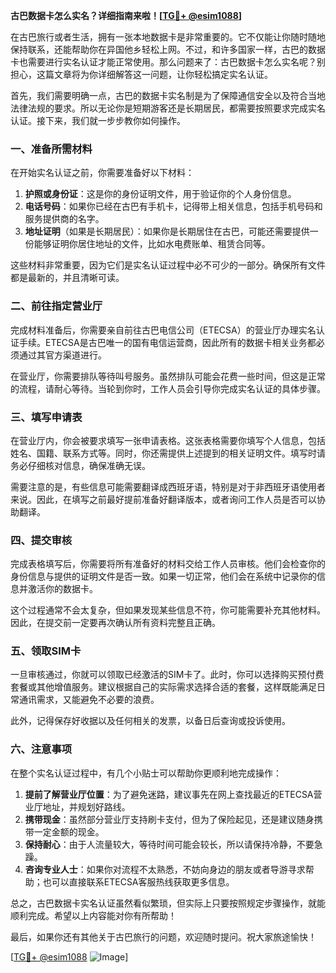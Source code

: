 **古巴数据卡怎么实名？详细指南来啦！[[TG💪+ @esim1088](https://t.me/s/esim1088)]**

在古巴旅行或者生活，拥有一张本地数据卡是非常重要的。它不仅能让你随时随地保持联系，还能帮助你在异国他乡轻松上网。不过，和许多国家一样，古巴的数据卡也需要进行实名认证才能正常使用。那么问题来了：古巴数据卡怎么实名呢？别担心，这篇文章将为你详细解答这一问题，让你轻松搞定实名认证。

首先，我们需要明确一点，古巴的数据卡实名制是为了保障通信安全以及符合当地法律法规的要求。所以无论你是短期游客还是长期居民，都需要按照要求完成实名认证。接下来，我们就一步步教你如何操作。

### 一、准备所需材料

在开始实名认证之前，你需要准备好以下材料：

1. **护照或身份证**：这是你的身份证明文件，用于验证你的个人身份信息。
2. **电话号码**：如果你已经在古巴有手机卡，记得带上相关信息，包括手机号码和服务提供商的名字。
3. **地址证明**（如果是长期居民）：如果你是长期居住在古巴，可能还需要提供一份能够证明你居住地址的文件，比如水电费账单、租赁合同等。

这些材料非常重要，因为它们是实名认证过程中必不可少的一部分。确保所有文件都是最新的，并且清晰可读。

### 二、前往指定营业厅

完成材料准备后，你需要亲自前往古巴电信公司（ETECSA）的营业厅办理实名认证手续。ETECSA是古巴唯一的国有电信运营商，因此所有的数据卡相关业务都必须通过其官方渠道进行。

在营业厅，你需要排队等待叫号服务。虽然排队可能会花费一些时间，但这是正常的流程，请耐心等待。当轮到你时，工作人员会引导你完成实名认证的具体步骤。

### 三、填写申请表

在营业厅内，你会被要求填写一张申请表格。这张表格需要你填写个人信息，包括姓名、国籍、联系方式等。同时，你还需提供上述提到的相关证明文件。填写时请务必仔细核对信息，确保准确无误。

需要注意的是，有些信息可能需要翻译成西班牙语，特别是对于非西班牙语使用者来说。因此，在填写之前最好提前准备好翻译版本，或者询问工作人员是否可以协助翻译。

### 四、提交审核

完成表格填写后，你需要将所有准备好的材料交给工作人员审核。他们会检查你的身份信息与提供的证明文件是否一致。如果一切正常，他们会在系统中记录你的信息并激活你的数据卡。

这个过程通常不会太复杂，但如果发现某些信息不符，你可能需要补充其他材料。因此，在提交前一定要再次确认所有资料完整且正确。

### 五、领取SIM卡

一旦审核通过，你就可以领取已经激活的SIM卡了。此时，你可以选择购买预付费套餐或其他增值服务。建议根据自己的实际需求选择合适的套餐，这样既能满足日常通讯需求，又能避免不必要的浪费。

此外，记得保存好收据以及任何相关的发票，以备日后查询或投诉使用。

### 六、注意事项

在整个实名认证过程中，有几个小贴士可以帮助你更顺利地完成操作：

1. **提前了解营业厅位置**：为了避免迷路，建议事先在网上查找最近的ETECSA营业厅地址，并规划好路线。
2. **携带现金**：虽然部分营业厅支持刷卡支付，但为了保险起见，还是建议随身携带一定金额的现金。
3. **保持耐心**：由于人流量较大，等待时间可能会较长，所以请保持冷静，不要急躁。
4. **咨询专业人士**：如果你对流程不太熟悉，不妨向身边的朋友或者导游寻求帮助；也可以直接联系ETECSA客服热线获取更多信息。

总之，古巴数据卡实名认证虽然看似繁琐，但实际上只要按照规定步骤操作，就能顺利完成。希望以上内容能对你有所帮助！

最后，如果你还有其他关于古巴旅行的问题，欢迎随时提问。祝大家旅途愉快！

[[TG💪+ @esim1088](https://t.me/s/esim1088) ![Image](https://i.postimg.cc/4NQfJmqS/Snipaste-2025-05-13-00-14-12.png)]